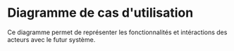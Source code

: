 # Diagramme de cas d'utilisation
Ce diagramme permet de représenter les fonctionnalités et intéractions des acteurs avec le futur système.
